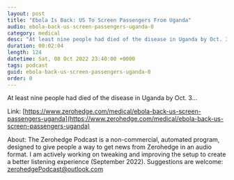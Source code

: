 ```yaml
---
layout: post
title: "Ebola Is Back: US To Screen Passengers From Uganda"
audio: ebola-back-us-screen-passengers-uganda-0
category: medical
desc: "At least nine people had died of the disease in Uganda by Oct. 3..."
duration: 00:02:04
length: 124
datetime: Sat, 08 Oct 2022 23:40:00 +0000
tags: podcast
guid: ebola-back-us-screen-passengers-uganda-0
order: 0
---
```

At least nine people had died of the disease in Uganda by Oct. 3...

Link: [https://www.zerohedge.com/medical/ebola-back-us-screen-passengers-uganda](https://www.zerohedge.com/medical/ebola-back-us-screen-passengers-uganda)

About: The Zerohedge Podcast is a non-commercial, automated program, designed to give people a way to get news from Zerohedge in an audio format.  I am actively working on tweaking and improving the setup to create a better listening experience (September 2022).  Suggestions are welcome: [zerohedgePodcast@outlook.com](mailto:zerohedgePodcast@outlook.com)